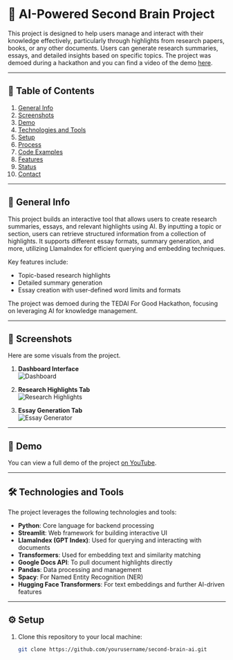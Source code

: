 # 🧠 AI-Powered Second Brain Project

This project is designed to help users manage and interact with their knowledge effectively, particularly through highlights from research papers, books, or any other documents. Users can generate research summaries, essays, and detailed insights based on specific topics. The project was demoed during a hackathon and you can find a video of the demo [here](https://youtube.com/your-demo-link).

---

## 📑 Table of Contents
1. [General Info](#general-info)
2. [Screenshots](#screenshots)
3. [Demo](#demo)
4. [Technologies and Tools](#technologies-and-tools)
5. [Setup](#setup)
6. [Process](#process)
7. [Code Examples](#code-examples)
8. [Features](#features)
9. [Status](#status)
10. [Contact](#contact)

---

## 📜 General Info
This project builds an interactive tool that allows users to create research summaries, essays, and relevant highlights using AI. By inputting a topic or section, users can retrieve structured information from a collection of highlights. It supports different essay formats, summary generation, and more, utilizing LlamaIndex for efficient querying and embedding techniques.

Key features include:
- Topic-based research highlights
- Detailed summary generation
- Essay creation with user-defined word limits and formats

The project was demoed during the TEDAI For Good Hackathon, focusing on leveraging AI for knowledge management.

---

## 📸 Screenshots
Here are some visuals from the project.

1. **Dashboard Interface**  
   ![Dashboard](https://via.placeholder.com/600x300)
   
2. **Research Highlights Tab**  
   ![Research Highlights](https://via.placeholder.com/600x300)
   
3. **Essay Generation Tab**  
   ![Essay Generator](https://via.placeholder.com/600x300)

---

## 🎥 Demo
You can view a full demo of the project [on YouTube](https://youtube.com/your-demo-link).

---

## 🛠 Technologies and Tools
The project leverages the following technologies and tools:

- **Python**: Core language for backend processing
- **Streamlit**: Web framework for building interactive UI
- **LlamaIndex (GPT Index)**: Used for querying and interacting with documents
- **Transformers**: Used for embedding text and similarity matching
- **Google Docs API**: To pull document highlights directly
- **Pandas**: Data processing and management
- **Spacy**: For Named Entity Recognition (NER)
- **Hugging Face Transformers**: For text embeddings and further AI-driven features

---

## ⚙️ Setup
1. Clone this repository to your local machine:
   ```bash
   git clone https://github.com/yourusername/second-brain-ai.git
